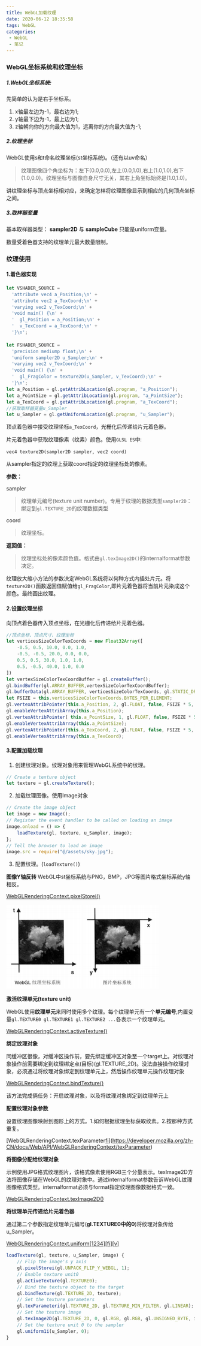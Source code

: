 ```yaml
---
title: WebGL加载纹理
date: 2020-06-12 18:35:58
tags: WebGL
categories:
 - WebGL
 - 笔记
---
```


### WebGL坐标系统和纹理坐标

##### 1.WebGL坐标系统:
先简单的认为是右手坐标系。
1. x轴最左边为-1，最右边为1;
2. y轴最下边为-1，最上边为1;
3. z轴朝向你的方向最大值为1，远离你的方向最大值为-1;

##### 2.纹理坐标
WebGL使用s和t命名纹理坐标(st坐标系统)。（还有以uv命名）
> 纹理图像四个角坐标为：左下(0.0,0.0),左上(0.0,1.0),右上(1.0,1.0),右下(1.0,0.0)。纹理坐标与图像自身尺寸无关，其右上角坐标始终是(1.0,1.0)。

讲纹理坐标与顶点坐标相对应，来确定怎样将纹理图像显示到相应的几何顶点坐标之间。

##### 3.取样器变量

基本取样器类型： **sampler2D** 与 **sampleCube**  只能是uniform变量。

数量受着色器支持的纹理单元最大数量限制。

### 纹理使用

#### 1.着色器实现
```javascript
let VSHADER_SOURCE =
  'attribute vec4 a_Position;\n' +
  'attribute vec2 a_TexCoord;\n' +
  'varying vec2 v_TexCoord;\n' +
  'void main() {\n' +
  '  gl_Position = a_Position;\n' +
  '  v_TexCoord = a_TexCoord;\n' +
  '}\n';

let FSHADER_SOURCE =
  'precision mediump float;\n' +
  'uniform sampler2D u_Sampler;\n' +
  'varying vec2 v_TexCoord;\n' +
  'void main() {\n' +
  '  gl_FragColor = texture2D(u_Sampler, v_TexCoord);\n' +
  '}\n';
let a_Position = gl.getAttribLocation(gl.program, "a_Position");
let a_PointSize = gl.getAttribLocation(gl.program, "a_PointSize");
let a_TexCoord = gl.getAttribLocation(gl.program, "a_TexCoord");
//获取取样器变量u_Sampler
let u_Sampler = gl.getUniformLocation(gl.program, "u_Sampler");
```
顶点着色器中接受纹理坐标```a_TexCoord```，光栅化后传递给片元着色器。

片元着色器中获取纹理像素（纹素）颜色。使用```GLSL ES```中:

```vec4 texture2D(sampler2D sampler, vec2 coord)```

从sampler指定的纹理上获取coord指定的纹理坐标处的像素。

**参数：**

sampler

> 纹理单元编号(texture unit number)。专用于纹理的数据类型```sampler2D```：绑定到```gl.TEXTURE_2D```的纹理数据类型

coord

> 纹理坐标。

**返回值：**

> 纹理坐标处的像素颜色值。格式由```gl.texImage2D()```的internalformat参数决定。

纹理放大缩小方法的参数决定WebGL系统将以何种方式内插处片元。将```texture2D()```函数返回值赋值给```gl_FragColor```,即片元着色器将当前片元染成这个颜色。最终画出纹理。

#### 2.设置纹理坐标

向顶点着色器传入顶点坐标，在光栅化后传递给片元着色器。
```javascript
//顶点坐标、顶点尺寸、纹理坐标
let verticesSizeColorTexCoords = new Float32Array([
    -0.5, 0.5, 10.0, 0.0, 1.0,
    -0.5, -0.5, 20.0, 0.0, 0.0,
    0.5, 0.5, 30.0, 1.0, 1.0,
    0.5, -0.5, 40.0, 1.0, 0.0
])
let vertexSizeColorTexCoordBuffer = gl.createBuffer();
gl.bindBuffer(gl.ARRAY_BUFFER,vertexSizeColorTexCoordBuffer);
gl.bufferData(gl.ARRAY_BUFFER, verticesSizeColorTexCoords, gl.STATIC_DRAW);
let FSIZE = this.verticesSizeColorTexCoords.BYTES_PER_ELEMENT;
gl.vertexAttribPointer(this.a_Position, 2, gl.FLOAT, false, FSIZE * 5, 0);
gl.enableVertexAttribArray(this.a_Position);
gl.vertexAttribPointer( this.a_PointSize, 1, gl.FLOAT, false, FSIZE * 5, FSIZE * 2 );
gl.enableVertexAttribArray(this.a_PointSize);
gl.vertexAttribPointer(this.a_TexCoord, 2, gl.FLOAT, false, FSIZE * 5, FSIZE * 3);
gl.enableVertexAttribArray(this.a_TexCoord);
```

#### 3.配置加载纹理
1. 创建纹理对象。纹理对象用来管理WebGL系统中的纹理。

```javascript
// Create a texture object
let texture = gl.createTexture(); 
```
2. 加载纹理图像。使用Image对象
```javascript
// Create the image object
let image = new Image();
// Register the event handler to be called on loading an image
image.onload = () => {
    loadTexture(gl, texture, u_Sampler, image);
};
// Tell the browser to load an image
image.src = require("@/assets/sky.jpg");
```
3. 配置纹理。(```loadTexture()```)

**图像Y轴反转** WebGL中st坐标系统与PNG，BMP，JPG等图片格式坐标系统y轴相反。

[WebGLRenderingContext.pixelStorei()](https://developer.mozilla.org/zh-CN/docs/Web/API/WebGLRenderingContext/pixelStorei)

![WebGL_TexCoord](https://raw.githubusercontent.com/xcsf/blog-figure-bed/master/WebGL_TexCoord.png)
![Image_Coord](https://raw.githubusercontent.com/xcsf/blog-figure-bed/master/Image_Coord.png)

**激活纹理单元(texture unit)**

WebGL使用**纹理单元**来同时使用多个纹理。每个纹理单元有一个**单元编号**,内置变量```gl.TEXTURE0 gl.TEXTURE1 gl.TEXTURE2 ...```各表示一个纹理单元。

[WebGLRenderingContext.activeTexture()](https://developer.mozilla.org/zh-CN/docs/Web/API/WebGLRenderingContext/activeTexture)

**绑定纹理对象**

同缓冲区很像，对缓冲区操作前，要先绑定缓冲区对象至一个target上。对纹理对象操作前需要绑定到纹理绑定点(目标)(gl.TEXTURE_2D)。没法直接操作纹理对象，必须通过将纹理对象绑定到纹理单元上，然后操作纹理单元操作纹理对象

[WebGLRenderingContext.bindTexture()](https://developer.mozilla.org/zh-CN/docs/Web/API/WebGLRenderingContext/bindTexture)

该方法完成俩任务：开启纹理对象，以及将纹理对象绑定到纹理单元上

**配置纹理对象参数**

设置纹理图像映射到图形上的方式。1.如何根据纹理坐标获取纹素。2.按那种方式重复。

[WebGLRenderingContext.texParameter[fi]()](https://developer.mozilla.org/zh-CN/docs/Web/API/WebGLRenderingContext/texParameter)

**将图像分配给纹理对象**

示例使用JPG格式纹理图片，该格式像素使用RGB三个分量表示。texImage2D方法将图像存储在WebGL的纹理对象中。通过internalformat参数告诉WebGL纹理图像格式类型。internalformat必须与format指定纹理图像数据格式一致。

[WebGLRenderingContext.texImage2D()](https://developer.mozilla.org/zh-CN/docs/Web/API/WebGLRenderingContext/texImage2D)


**将纹理单元传递给片元着色器**

通过第二个参数指定纹理单元编号(**gl.TEXTURE0中的0**)将纹理对象传给u_Sampler。

[WebGLRenderingContext.uniform[1234][fi][v]](https://developer.mozilla.org/zh-CN/docs/Web/API/WebGLRenderingContext/uniform)



```javascript
loadTexture(gl, texture, u_Sampler, image) {
    // Flip the image's y axis
    gl.pixelStorei(gl.UNPACK_FLIP_Y_WEBGL, 1); 
    // Enable texture unit0
    gl.activeTexture(gl.TEXTURE0);
    // Bind the texture object to the target
    gl.bindTexture(gl.TEXTURE_2D, texture);
    // Set the texture parameters
    gl.texParameteri(gl.TEXTURE_2D, gl.TEXTURE_MIN_FILTER, gl.LINEAR);
    // Set the texture image
    gl.texImage2D(gl.TEXTURE_2D, 0, gl.RGB, gl.RGB, gl.UNSIGNED_BYTE, image);
    // Set the texture unit 0 to the sampler
    gl.uniform1i(u_Sampler, 0);
}
```